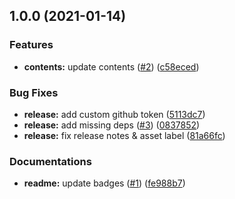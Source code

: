 ## 1.0.0 (2021-01-14)


### Features

* **contents:** update contents ([#2](https://github.com/kirintwn/resume/issues/2)) ([c58eced](https://github.com/kirintwn/resume/commit/c58eced7978c5a37d8c74f306b8cf3e9a91a2353))


### Bug Fixes

* **release:** add custom github token ([5113dc7](https://github.com/kirintwn/resume/commit/5113dc7913f3bef3e848e917f577b402c7d06307))
* **release:** add missing deps ([#3](https://github.com/kirintwn/resume/issues/3)) ([0837852](https://github.com/kirintwn/resume/commit/0837852d84f411b8d44fa4ac7151c95c9b04427c))
* **release:** fix release notes & asset label ([81a66fc](https://github.com/kirintwn/resume/commit/81a66fcec5069718e3d57ec3000a071e4f7fcecf))


### Documentations

* **readme:** update badges ([#1](https://github.com/kirintwn/resume/issues/1)) ([fe988b7](https://github.com/kirintwn/resume/commit/fe988b77137f1a36363eb1613b3c252aa0431f74))

